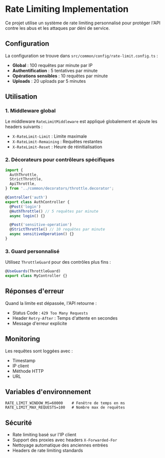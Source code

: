 # Rate Limiting Implementation

Ce projet utilise un système de rate limiting personnalisé pour protéger l'API contre les abus et les attaques par déni de service.

## Configuration

La configuration se trouve dans `src/common/config/rate-limit.config.ts` :

- **Global** : 100 requêtes par minute par IP
- **Authentification** : 5 tentatives par minute
- **Opérations sensibles** : 10 requêtes par minute
- **Uploads** : 20 uploads par 5 minutes

## Utilisation

### 1. Middleware global

Le middleware `RateLimitMiddleware` est appliqué globalement et ajoute les headers suivants :

- `X-RateLimit-Limit` : Limite maximale
- `X-RateLimit-Remaining` : Requêtes restantes
- `X-RateLimit-Reset` : Heure de réinitialisation

### 2. Décorateurs pour contrôleurs spécifiques

```typescript
import {
  AuthThrottle,
  StrictThrottle,
  ApiThrottle,
} from '../common/decorators/throttle.decorator';

@Controller('auth')
export class AuthController {
  @Post('login')
  @AuthThrottle() // 5 requêtes par minute
  async login() {}

  @Post('sensitive-operation')
  @StrictThrottle() // 10 requêtes par minute
  async sensitiveOperation() {}
}
```

### 3. Guard personnalisé

Utilisez `ThrottleGuard` pour des contrôles plus fins :

```typescript
@UseGuards(ThrottleGuard)
export class MyController {}
```

## Réponses d'erreur

Quand la limite est dépassée, l'API retourne :

- Status Code : `429 Too Many Requests`
- Header `Retry-After` : Temps d'attente en secondes
- Message d'erreur explicite

## Monitoring

Les requêtes sont loggées avec :

- Timestamp
- IP client
- Méthode HTTP
- URL

## Variables d'environnement

```env
RATE_LIMIT_WINDOW_MS=60000    # Fenêtre de temps en ms
RATE_LIMIT_MAX_REQUESTS=100   # Nombre max de requêtes
```

## Sécurité

- Rate limiting basé sur l'IP client
- Support des proxies avec headers `X-Forwarded-For`
- Nettoyage automatique des anciennes entrées
- Headers de rate limiting standards
